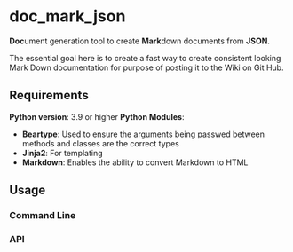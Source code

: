 # doc_mark_json

**Doc**ument generation tool to create **Mark**down documents from **JSON**.

The essential goal here is to create a fast way to create consistent looking Mark Down documentation for purpose of posting it to the Wiki on Git Hub.

## Requirements

**Python version**: 3.9 or higher
**Python Modules**:

- **Beartype**: Used to ensure the arguments being passwed between methods and classes are the correct types
- **Jinja2**: For templating
- **Markdown**: Enables the ability to convert Markdown to HTML

## Usage

### Command Line

### API
